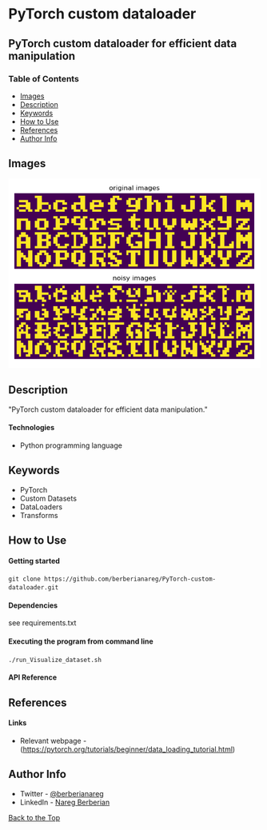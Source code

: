 # PyTorch custom dataloader

## PyTorch custom dataloader for efficient data manipulation

### Table of Contents

- [Images](#images)
- [Description](#description)
- [Keywords](#keywords)
- [How to Use](#how-to-use)
- [References](#references)
- [Author Info](#author-info)

## Images

![](figure.png)

## Description

"PyTorch custom dataloader for efficient data manipulation."

#### Technologies

- Python programming language

## Keywords

 - PyTorch
 - Custom Datasets
 - DataLoaders
 - Transforms

## How to Use

#### Getting started

`git clone https://github.com/berberianareg/PyTorch-custom-dataloader.git`

#### Dependencies

see requirements.txt

#### Executing the program from command line

`./run_Visualize_dataset.sh`

#### API Reference

## References

#### Links

- Relevant webpage - (https://pytorch.org/tutorials/beginner/data_loading_tutorial.html)

## Author Info

- Twitter - [@berberianareg](https://twitter.com/BerberianNareg)
- LinkedIn - [Nareg Berberian](https://www.linkedin.com/in/nareg-berberian-phd-ab6759b9/)

[Back to the Top](#pytorch-custom-dataloader)